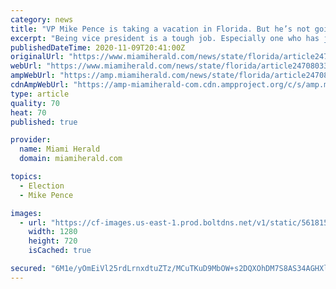 ```yaml
---
category: news
title: "VP Mike Pence is taking a vacation in Florida. But he’s not going to Disney World"
excerpt: "Being vice president is a tough job. Especially one who has just been voted out of office and is fighting to stay in it."
publishedDateTime: 2020-11-09T20:41:00Z
originalUrl: "https://www.miamiherald.com/news/state/florida/article247080332.html"
webUrl: "https://www.miamiherald.com/news/state/florida/article247080332.html"
ampWebUrl: "https://amp.miamiherald.com/news/state/florida/article247080332.html"
cdnAmpWebUrl: "https://amp-miamiherald-com.cdn.ampproject.org/c/s/amp.miamiherald.com/news/state/florida/article247080332.html"
type: article
quality: 70
heat: 70
published: true

provider:
  name: Miami Herald
  domain: miamiherald.com

topics:
  - Election
  - Mike Pence

images:
  - url: "https://cf-images.us-east-1.prod.boltdns.net/v1/static/5618154292001/0eabdea8-12fd-4d78-bf4c-3e9465379cee/8108ba07-9c58-4a4f-acc8-5c09bbe4d436/1280x720/match/image.jpg"
    width: 1280
    height: 720
    isCached: true

secured: "6M1e/yOmEiVl25rdLrnxdtuZTz/MCuTKuD9MbOW+s2DQXOhDM7S8AS34AGHXlRDjgChBOXtmhh+kA6v7+PaWmPvBOtfYy8RjVDhc4ck8ClrRT/1aoD0VYpOy/zRFM5WG7JuJw0FSxBdGls31Z/4GhgQVvZiQ5ImHdtgK7jN+1zh6X8B572KEyxJngFJzZ0wX5XUXQiFXCVCzsFtLuq5Yw5n69Rb4qqVocliR62Kbux40G1yx4Me4kQxLTRlRnudz4VrduA0O5q1FGTj3VD8qYwnbjwn7jkrBjKT1gmZB+9sbMhH5Dr6UKoYJrW6gSftcEqXnNIx2cLxaee70UDBmeIY9tWeWJVHKD8DZl1CRijM=;b8vgafxCpbDYjdWhTHifRw=="
---
```


